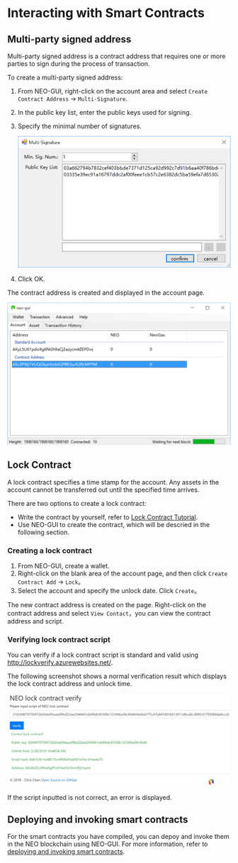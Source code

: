 # Interacting with Smart Contracts

## Multi-party signed address

Multi-party signed address is a contract address that requires one or more parties to sign during the process of transaction.

To create a multi-party signed address:

1. From NEO-GUI, right-click on the account area and select `Create Contract Address` -> `Multi-Signature`.

2. In the public key list, enter the public keys used for signing.

3. Specify the minimal number of signatures.

   ![image](../../assets/multisign.png)

4. Click OK.

The contract address is created and displayed in the account page.

![image](../../assets/multisign2.png)

## Lock Contract

A lock contract specifies a time stamp for the account. Any assets in the account cannot be transferred out until the specified time arrives.

There are two options to create a lock contract:

- Write the contract by yourself, refer to [Lock Contract Tutorial](../../sc/sample/Lock2.md).
- Use NEO-GUI to create the contract, which will be descried in the following section.

### Creating a lock contract

1. From NEO-GUI, create a wallet.
2. Right-click on the blank area of the account page, and then click `Create Contract Add` -> `Lock`。
3. Select the account and specify the unlock date. Click `Create`。

The new contract address is created on the page. Right-click on the contract address and select `View Contact`，you can view the contract address and script.

### Verifying lock contract script

You can verify if a lock contract script is standard and valid using http://lockverify.azurewebsites.net/.

The following screenshot shows a normal verification result which displays the lock contract address and unlock time. 

![](../../assets/verifylock.jpg)

If the script inputted is not correct, an error is displayed.

## Deploying and invoking smart contracts

For the smart contracts you have compiled, you can depoy and invoke them in the NEO blockchain using NEO-GUI. For more information, refer to [deploying and invoking smart contracts](../../sc/deploy/deploy-invoke.md).

